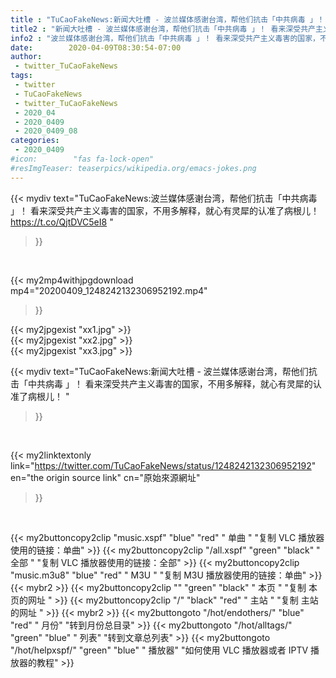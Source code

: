 ```yaml
---
title : "TuCaoFakeNews:新闻大吐槽 - 波兰媒体感谢台湾，帮他们抗击「中共病毒 」！ 看来深受共产主义毒害的国家，不用多解释，就心有灵犀的认准了病根儿！ "
title2 : "新闻大吐槽 - 波兰媒体感谢台湾，帮他们抗击「中共病毒 」！ 看来深受共产主义毒害的国家，不用多解释，就心有灵犀的认准了病根儿！ "
info2 : "波兰媒体感谢台湾，帮他们抗击「中共病毒 」！ 看来深受共产主义毒害的国家，不用多解释，就心有灵犀的认准了病根儿！ https://t.co/QjtDVC5eI8 "
date:        2020-04-09T08:30:54-07:00
author:
 - twitter_TuCaoFakeNews
tags:
 - twitter
 - TuCaoFakeNews
 - twitter_TuCaoFakeNews
 - 2020_04
 - 2020_0409
 - 2020_0409_08
categories:
 - 2020_0409
#icon:        "fas fa-lock-open"
#resImgTeaser: teaserpics/wikipedia.org/emacs-jokes.png
---
```


{{< mydiv text="TuCaoFakeNews:波兰媒体感谢台湾，帮他们抗击「中共病毒 」！ 看来深受共产主义毒害的国家，不用多解释，就心有灵犀的认准了病根儿！ https://t.co/QjtDVC5eI8 "
>}}
<br>


{{< my2mp4withjpgdownload mp4="20200409_1248242132306952192.mp4"
>}}

{{< my2jpgexist "xx1.jpg" >}}<br>
{{< my2jpgexist "xx2.jpg" >}}<br>
{{< my2jpgexist "xx3.jpg" >}}<br>



{{< mydiv text="TuCaoFakeNews:新闻大吐槽 - 波兰媒体感谢台湾，帮他们抗击「中共病毒 」！ 看来深受共产主义毒害的国家，不用多解释，就心有灵犀的认准了病根儿！ "
>}}
<br>

{{< my2linktextonly link="https://twitter.com/TuCaoFakeNews/status/1248242132306952192"
en="the origin source link" cn="原始來源網址"
>}}


<br>

{{< my2buttoncopy2clip "music.xspf"        "blue"   "red"    " 单曲 "  "复制 VLC 播放器使用的链接：单曲" >}} {{< my2buttoncopy2clip "/all.xspf"         "green"  "black"  " 全部 "  "复制 VLC 播放器使用的链接：全部" >}} {{< my2buttoncopy2clip "music.m3u8"        "blue"   "red"    " M3U  "    "复制 M3U 播放器使用的链接：单曲" >}} {{< mybr2 >}} {{< my2buttoncopy2clip ""                  "green"  "black"  " 本页 "    "复制 本页的网址 " >}} {{< my2buttoncopy2clip "/"                 "black"  "red"    " 主站 "    "复制 主站的网址 " >}} {{< mybr2 >}} {{< my2buttongoto      "/hot/endothers/"   "blue"   "red"    " 月份"   "转到月份总目录" >}} {{< my2buttongoto      "/hot/alltags/"     "green"  "blue"   " 列表"   "转到文章总列表" >}} {{< my2buttongoto      "/hot/helpxspf/"    "green"  "blue"   " 播放器" "如何使用 VLC 播放器或者 IPTV 播放器的教程" >}} 
